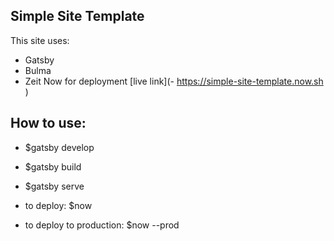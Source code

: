 ## Simple Site Template

This site uses:
+ Gatsby
+ Bulma
+ Zeit Now for deployment [live link](- https://simple-site-template.now.sh
)

## How to use:
+ $gatsby develop
+ $gatsby build
+ $gatsby serve

+ to deploy: $now
+ to deploy to production: $now --prod